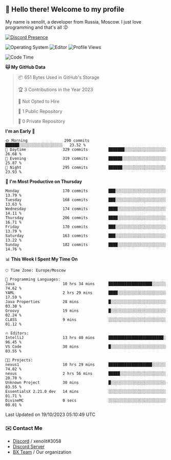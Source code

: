 ## :wave: Hello there! Welcome to my profile

My name is xenolit, a developer from Russia, Moscow. I just love programming and that's all :D

[![Discord Presence](https://lanyard.cnrad.dev/api/982885434315120653)](https://discord.com/users/982885434315120653)

![Operating System](https://img.shields.io/badge/OS-Mac%20OS%20-informational?style=for-the-badge&logo=MacOS&logoColor=white&color=007ec6)
![Editor](https://img.shields.io/badge/Editor-JetBrains%20IDEs-informational?style=for-the-badge&logo=JetBrains&logoColor=white&color=007ec6)
![Profile Views](https://komarev.com/ghpvc/?username=Xenolit&color=blue&style=for-the-badge)

<!--START_SECTION:waka-->
![Code Time](http://img.shields.io/badge/Code%20Time-21%20hrs%2029%20mins-blue)

**🐱 My GitHub Data** 

> 📦 651 Bytes Used in GitHub's Storage 
 > 
> 🏆 3 Contributions in the Year 2023
 > 
> 🚫 Not Opted to Hire
 > 
> 📜 1 Public Repository 
 > 
> 🔑 0 Private Repository 
 > 
**I'm an Early 🐤** 

```text
🌞 Morning                290 commits         ██████░░░░░░░░░░░░░░░░░░░   23.52 % 
🌆 Daytime                329 commits         ███████░░░░░░░░░░░░░░░░░░   26.68 % 
🌃 Evening                319 commits         ██████░░░░░░░░░░░░░░░░░░░   25.87 % 
🌙 Night                  295 commits         ██████░░░░░░░░░░░░░░░░░░░   23.93 % 
```
📅 **I'm Most Productive on Thursday** 

```text
Monday                   170 commits         ███░░░░░░░░░░░░░░░░░░░░░░   13.79 % 
Tuesday                  168 commits         ███░░░░░░░░░░░░░░░░░░░░░░   13.63 % 
Wednesday                174 commits         ████░░░░░░░░░░░░░░░░░░░░░   14.11 % 
Thursday                 206 commits         ████░░░░░░░░░░░░░░░░░░░░░   16.71 % 
Friday                   170 commits         ███░░░░░░░░░░░░░░░░░░░░░░   13.79 % 
Saturday                 163 commits         ███░░░░░░░░░░░░░░░░░░░░░░   13.22 % 
Sunday                   182 commits         ████░░░░░░░░░░░░░░░░░░░░░   14.76 % 
```


📊 **This Week I Spent My Time On** 

```text
🕑︎ Time Zone: Europe/Moscow

💬 Programming Languages: 
Java                     10 hrs 34 mins      ███████████████████░░░░░░   74.62 % 
YAML                     2 hrs 29 mins       ████░░░░░░░░░░░░░░░░░░░░░   17.59 % 
Java Properties          28 mins             █░░░░░░░░░░░░░░░░░░░░░░░░   03.30 % 
Groovy                   19 mins             █░░░░░░░░░░░░░░░░░░░░░░░░   02.24 % 
CLASS                    9 mins              ░░░░░░░░░░░░░░░░░░░░░░░░░   01.12 % 

🔥 Editors: 
IntelliJ                 13 hrs 40 mins      ████████████████████████░   96.45 % 
VS Code                  30 mins             █░░░░░░░░░░░░░░░░░░░░░░░░   03.55 % 

🐱‍💻 Projects: 
nexus1                   10 hrs 29 mins      ███████████████████░░░░░░   74.02 % 
nexus                    2 hrs 56 mins       █████░░░░░░░░░░░░░░░░░░░░   20.70 % 
Unknown Project          30 mins             █░░░░░░░░░░░░░░░░░░░░░░░░   03.55 % 
EssentialsX 2.21.0 dev   14 mins             ░░░░░░░░░░░░░░░░░░░░░░░░░   01.71 % 
DivineMC                 0 secs              ░░░░░░░░░░░░░░░░░░░░░░░░░   00.01 % 
```


 Last Updated on 19/10/2023 05:10:49 UTC
<!--END_SECTION:waka-->

### ✉️ Contact Me

- [Discord](https://discord.com/users/599601404746792976) / xenolit#3058
- [Discord Server](https://discord.gg/p7cxhw7E2M)
- [BX Team](https://github.com/BX-Team) / Our organization
